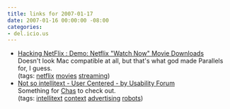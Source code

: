 ```yaml
---
title: links for 2007-01-17
date: 2007-01-16 00:00:00 -08:00
categories:
- del.icio.us
---
```


<ul class="delicious">
	<li>
		<div class="delicious-link"><a href="http://www.hackingnetflix.com/2007/01/demo_netflix_wa.html">Hacking NetFlix : Demo: Netflix "Watch Now" Movie Downloads</a></div>
		<div class="delicious-extended">Doesn't look Mac compatible at all, but that's what god made Parallels for, I guess.</div>
		<div class="delicious-tags">(tags: <a href="http://del.icio.us/torrez/netflix">netflix</a> <a href="http://del.icio.us/torrez/movies">movies</a> <a href="http://del.icio.us/torrez/streaming">streaming</a>)</div>
	</li>
	<li>
		<div class="delicious-link"><a href="http://my.opera.com/usability/blog/show.dml/244465">Not so intellitext - User Centered - by Usability Forum</a></div>
		<div class="delicious-extended">Something for <a href="http://chasnote.com/?p=285">Chas</a> to check out.</div>
		<div class="delicious-tags">(tags: <a href="http://del.icio.us/torrez/intellitext">intellitext</a> <a href="http://del.icio.us/torrez/context">context</a> <a href="http://del.icio.us/torrez/advertising">advertising</a> <a href="http://del.icio.us/torrez/robots">robots</a>)</div>
	</li>
</ul>
